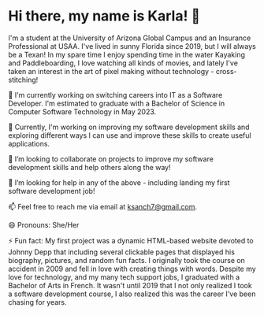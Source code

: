 # Hi there, my name is **Karla**! 👋
I'm a student at the University of Arizona Global Campus and an Insurance Professional at USAA. I've lived in sunny Florida since 2019, but I will always be a Texan! In my spare time I enjoy spending time in the water Kayaking and Paddleboarding, I love watching all kinds of movies, and lately I've taken an interest in the art of pixel making without technology - cross-stitching!

🔭 I'm currently working on switching careers into IT as a Software Developer. I'm estimated to graduate with a Bachelor of Science in Computer Software Technology in May 2023. 

🌱 Currently, I'm working on improving my software development skills and exploring different ways I can use and improve these skills to create useful applications.

👯 I’m looking to collaborate on projects to improve my software development skills and help others along the way!

🤔 I’m looking for help in any of the above - including landing my first software development job! 

📫 Feel free to reach me via email at ksanch7@gmail.com.

😄 Pronouns: She/Her

⚡ Fun fact: My first project was a dynamic HTML-based website devoted to Johnny Depp that including several clickable pages that displayed his biography, pictures, and random fun facts. I originally took the course on accident in 2009 and fell in love with creating things with words. Despite my love for technology, and my many tech support jobs, I graduated with a Bachelor of Arts in French. It wasn't until 2019 that I not only realized I took a software development course, I also realized this was the career I've been chasing for years. 
